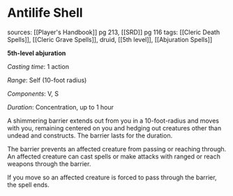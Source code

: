 # Antilife Shell
sources: [[Player's Handbook]] pg 213, [[SRD]] pg 116
tags: [[Cleric Death Spells]], [[Cleric Grave Spells]], druid, [[5th level]], [[Abjuration Spells]]

**5th-level abjuration**

*Casting time*: 1 action

*Range*: Self (10-foot radius)

*Components*: V, S

*Duration*: Concentration, up to 1 hour

A shimmering barrier extends out from you in a 10-foot-radius and moves with you, remaining centered on you and hedging out creatures other than undead and constructs. The barrier lasts for the duration.

The barrier prevents an affected creature from passing or reaching through. An affected creature can cast spells or make attacks with ranged or reach weapons through the barrier.

If you move so an affected creature is forced to pass through the barrier, the spell ends.
